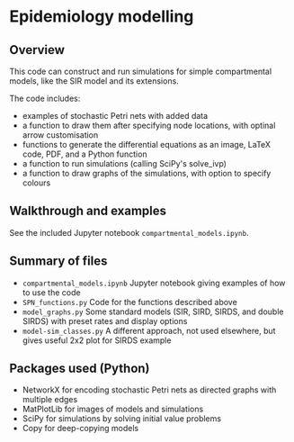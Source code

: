 # Epidemiology modelling

## Overview

This code can construct and run simulations for simple compartmental models, like the SIR model and its extensions.

The code includes:
 - examples of stochastic Petri nets with added data
 - a function to draw them after specifying node locations, with optinal arrow customisation
 - functions to generate the differential equations as an image, LaTeX code, PDF, and a Python function
 - a function to run simulations (calling SciPy's solve_ivp)
 - a function to draw graphs of the simulations, with option to specify colours

## Walkthrough and examples

See the included Jupyter notebook `compartmental_models.ipynb`.

## Summary of files

 - `compartmental_models.ipynb` Jupyter notebook giving examples of how to use the code
 - `SPN_functions.py` Code for the functions described above
 - `model_graphs.py` Some standard models (SIR, SIRD, SIRDS, and double SIRDS) with preset rates and display options
 - `model-sim_classes.py` A different approach, not used elsewhere, but gives useful 2x2 plot for SIRDS example

## Packages used (Python)

 - NetworkX for encoding stochastic Petri nets as directed graphs with multiple edges
 - MatPlotLib for images of models and simulations
 - SciPy for simulations by solving initial value problems
 - Copy for deep-copying models
